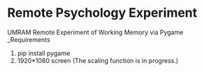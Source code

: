 # Remote Psychology Experiment
UMRAM Remote Experiment of Working Memory via Pygame
_Requirements
1) pip install pygame
2) 1920*1080 screen (The scaling function is in progress.)
